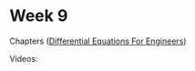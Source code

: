# Week 9

Chapters ([Differential Equations For Engineers](https://annas-archive.org/md5/ab5d25b4f04496d66e42b911cf6d9fe4))


Videos:

